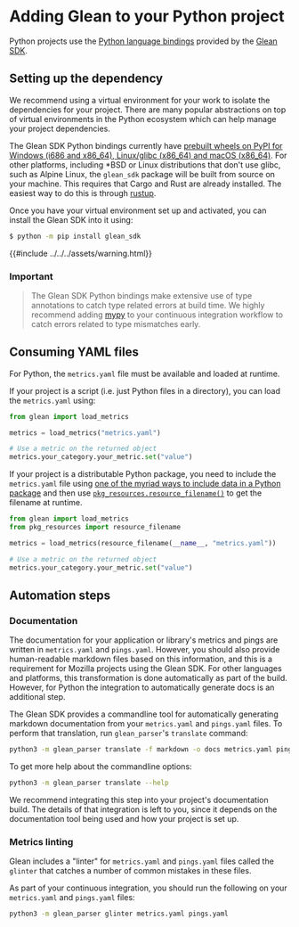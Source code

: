 # Adding Glean to your Python project

Python projects use the [Python language bindings]() provided by the [Glean SDK]().

## Setting up the dependency

We recommend using a virtual environment for your work to isolate the dependencies for your project.
There are many popular abstractions on top of virtual environments in the Python ecosystem which can
help manage your project dependencies.

The Glean SDK Python bindings currently have [prebuilt wheels on PyPI for Windows (i686 and x86_64), Linux/glibc (x86_64) and macOS (x86_64)](https://pypi.org/project/glean-sdk/#files).
For other platforms, including *BSD or Linux distributions that don't use glibc, such as Alpine Linux,
the `glean_sdk` package will be built from source on your machine. This requires that Cargo and Rust
are already installed. The easiest way to do this is through [rustup](https://rustup.rs/).

Once you have your virtual environment set up and activated, you can install the Glean SDK into it using:

```bash
$ python -m pip install glean_sdk
```

{{#include ../../../assets/warning.html}}

### Important

> The Glean SDK Python bindings make extensive use of type annotations to catch type related errors at
> build time. We highly recommend adding [mypy](https://mypy-lang.org) to your continuous integration
> workflow to catch errors related to type mismatches early.

## Consuming YAML files

For Python, the `metrics.yaml` file must be available and loaded at runtime.

If your project is a script (i.e. just Python files in a directory), you can load the `metrics.yaml` using:

```Python
from glean import load_metrics

metrics = load_metrics("metrics.yaml")

# Use a metric on the returned object
metrics.your_category.your_metric.set("value")
```

If your project is a distributable Python package, you need to include the `metrics.yaml` file
using [one of the myriad ways to include data in a Python package](https://setuptools.readthedocs.io/en/latest/setuptools.html#including-data-files)
and then use [`pkg_resources.resource_filename()`](https://setuptools.readthedocs.io/en/latest/pkg_resources.html#resource-extraction)
to get the filename at runtime.

```Python
from glean import load_metrics
from pkg_resources import resource_filename

metrics = load_metrics(resource_filename(__name__, "metrics.yaml"))

# Use a metric on the returned object
metrics.your_category.your_metric.set("value")
```

## Automation steps

### Documentation

The documentation for your application or library's metrics and pings are written in `metrics.yaml`
and `pings.yaml`. However, you should also provide human-readable markdown files based on this information,
and this is a requirement for Mozilla projects using the Glean SDK. For other languages and platforms,
this transformation is done automatically as part of the build. However, for Python the integration
to automatically generate docs is an additional step.

The Glean SDK provides a commandline tool for automatically generating markdown documentation from
your `metrics.yaml` and `pings.yaml` files. To perform that translation, run `glean_parser`'s `translate` command:

```sh
python3 -m glean_parser translate -f markdown -o docs metrics.yaml pings.yaml
```

To get more help about the commandline options:

```sh
python3 -m glean_parser translate --help
```

We recommend integrating this step into your project's documentation build. The details of that
integration is left to you, since it depends on the documentation tool being used and how your
project is set up.

### Metrics linting

Glean includes a "linter" for `metrics.yaml` and `pings.yaml` files called the `glinter` that
catches a number of common mistakes in these files.

As part of your continuous integration, you should run the following on your `metrics.yaml` and
`pings.yaml` files:

```sh
python3 -m glean_parser glinter metrics.yaml pings.yaml
```

